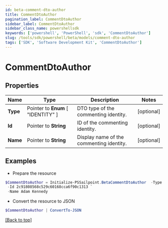 ```yaml
---
id: beta-comment-dto-author
title: CommentDtoAuthor
pagination_label: CommentDtoAuthor
sidebar_label: CommentDtoAuthor
sidebar_class_name: powershellsdk
keywords: ['powershell', 'PowerShell', 'sdk', 'CommentDtoAuthor'] 
slug: /tools/sdk/powershell/beta/models/comment-dto-author
tags: ['SDK', 'Software Development Kit', 'CommentDtoAuthor']
---
```



# CommentDtoAuthor

## Properties

Name | Type | Description | Notes
------------ | ------------- | ------------- | -------------
**Type** |  Pointer to  **Enum** [  "IDENTITY" ] | DTO type of the commenting identity. | [optional] 
**Id** |  Pointer to **String** | ID of the commenting identity. | [optional] 
**Name** |  Pointer to **String** | Display name of the commenting identity. | [optional] 

## Examples

- Prepare the resource
```powershell
$CommentDtoAuthor = Initialize-PSSailpoint.BetaCommentDtoAuthor  -Type IDENTITY `
 -Id 2c91808568c529c60168cca6f90c1313 `
 -Name Adam Kennedy
```

- Convert the resource to JSON
```powershell
$CommentDtoAuthor | ConvertTo-JSON
```


[[Back to top]](#) 

